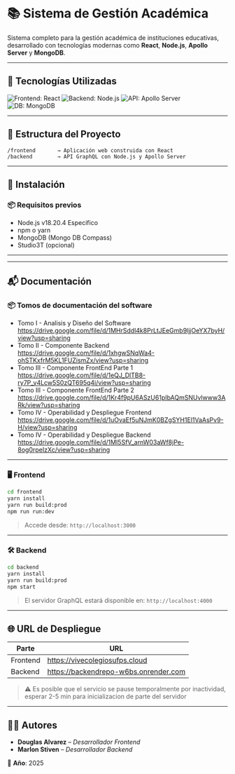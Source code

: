
# 📚 Sistema de Gestión Académica

Sistema completo para la gestión académica de instituciones educativas, desarrollado con tecnologías modernas como **React**, **Node.js**, **Apollo Server** y **MongoDB**.

---

## 🚀 Tecnologías Utilizadas

![Frontend: React](https://img.shields.io/badge/Frontend-React-blue?logo=react)
![Backend: Node.js](https://img.shields.io/badge/Backend-Node.js-green?logo=nodedotjs)
![API: Apollo Server](https://img.shields.io/badge/API-Apollo--Server-blueviolet?logo=apollo-graphql)
![DB: MongoDB](https://img.shields.io/badge/Database-MongoDB-brightgreen?logo=mongodb)

---

## 🧭 Estructura del Proyecto

```
/frontend       → Aplicación web construida con React
/backend        → API GraphQL con Node.js y Apollo Server
```

---

## 🔧 Instalación

### 📦 Requisitos previos

- Node.js v18.20.4 Especifico 
- npm o yarn  
- MongoDB (Mongo DB Compass)
- Studio3T (opcional)

---


---

## 📬 Documentación

### 📦 Tomos de documentación del software

- Tomo I - Analisis y Diseño del Software  https://drive.google.com/file/d/1MHrSddl4k8PrLtJEeGmb9ljjOeYX7byH/view?usp=sharing
- Tomo II - Componente Backend https://drive.google.com/file/d/1xhgwSNqWa4-ohSTKxfrM5KL1FUZismZx/view?usp=sharing 
- Tomo III - Componente FrontEnd Parte 1 https://drive.google.com/file/d/1eQJ_DlTB8-ry7P_v4Lcw5S0zQT695q4i/view?usp=sharing
- Tomo III - Componente FrontEnd Parte 2 https://drive.google.com/file/d/1Kr4f9pU6ASzU61pIbAQmSNUvlwww3ARk/view?usp=sharing
- Tomo IV - Operabilidad y Despliegue Frontend https://drive.google.com/file/d/1uOvaEf5uNJmK0BZgSYH1El1VaAsPv9-H/view?usp=sharing
- Tomo IV - Operabilidad y Despliegue Backend https://drive.google.com/file/d/1MI5SfV_arnW03aWf8jPe-8og0rpeIzXc/view?usp=sharing

---

### 🖥️ Frontend

```bash
cd frontend
yarn install
yarn run build:prod
npm run run:dev
```

> Accede desde: `http://localhost:3000`

---

### 🛠️ Backend

```bash
cd backend
yarn install
yarn run build:prod
npm start
```

> El servidor GraphQL estará disponible en: `http://localhost:4000`

---

## 🌐 URL de Despliegue

| Parte     | URL |
|-----------|-----|
| Frontend  | https://vivecolegiosufps.cloud |
| Backend   | https://backendrepo-w6bs.onrender.com |

> ⚠️ Es posible que el servicio se pause temporalmente por inactividad, esperar 2-5 min para inicializacion de parte del servidor
---

## 👨‍💻 Autores

- **Douglas Alvarez** – _Desarrollador Frontend_
- **Marlon Stiven** – _Desarrollador Backend_

📅 **Año**: 2025
